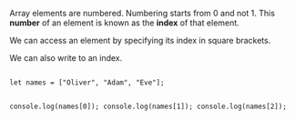 Array elements are numbered.
Numbering starts from 0 and not 1.
This **number** of an element is
known as the **index** of that element.

We can access an element by
specifying its index
in square brackets.

We can also write to an index.


<codeblock language="javascript" type="lesson">
<code>
let names = ["Oliver", "Adam", "Eve"];

console.log(names[0]);
console.log(names[1]);
console.log(names[2]);
</code>
</codeblock>